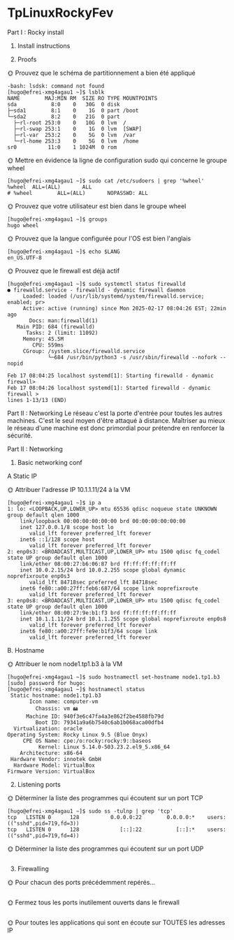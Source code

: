 # TpLinuxRockyFev

Part I : Rocky install

1. Install instructions

2. Proofs

🌞 Prouvez que le schéma de partitionnement a bien été appliqué

```[hugo@efrei-xmg4agau1 ~]$ lsdsk
-bash: lsdsk: command not found
[hugo@efrei-xmg4agau1 ~]$ lsblk
NAME        MAJ:MIN RM  SIZE RO TYPE MOUNTPOINTS
sda           8:0    0   30G  0 disk
├─sda1        8:1    0    1G  0 part /boot
└─sda2        8:2    0   21G  0 part
  ├─rl-root 253:0    0   10G  0 lvm  /
  ├─rl-swap 253:1    0    1G  0 lvm  [SWAP]
  ├─rl-var  253:2    0    5G  0 lvm  /var
  └─rl-home 253:3    0    5G  0 lvm  /home
sr0          11:0    1 1024M  0 rom
```

🌞 Mettre en évidence la ligne de configuration sudo qui concerne le groupe wheel
```
[hugo@efrei-xmg4agau1 ~]$ sudo cat /etc/sudoers | grep '%wheel'
%wheel  ALL=(ALL)       ALL
# %wheel        ALL=(ALL)       NOPASSWD: ALL
```

🌞 Prouvez que votre utilisateur est bien dans le groupe wheel
```
[hugo@efrei-xmg4agau1 ~]$ groups
hugo wheel
```

🌞 Prouvez que la langue configurée pour l'OS est bien l'anglais
```
[hugo@efrei-xmg4agau1 ~]$ echo $LANG
en_US.UTF-8
```

🌞 Prouvez que le firewall est déjà actif
```
[hugo@efrei-xmg4agau1 ~]$ sudo systemctl status firewalld
● firewalld.service - firewalld - dynamic firewall daemon
     Loaded: loaded (/usr/lib/systemd/system/firewalld.service; enabled; pr>
     Active: active (running) since Mon 2025-02-17 08:04:26 EST; 22min ago
       Docs: man:firewalld(1)
   Main PID: 684 (firewalld)
      Tasks: 2 (limit: 11092)
     Memory: 45.5M
        CPU: 559ms
     CGroup: /system.slice/firewalld.service
             └─684 /usr/bin/python3 -s /usr/sbin/firewalld --nofork --nopid

Feb 17 08:04:25 localhost systemd[1]: Starting firewalld - dynamic firewall>
Feb 17 08:04:26 localhost systemd[1]: Started firewalld - dynamic firewall >
lines 1-13/13 (END)
```

Part II : Networking
Le réseau c'est la porte d'entrée pour toutes les autres machines. C'est le seul moyen d'être attaqué à distance.
Maîtriser au mieux le réseau d'une machine est donc primordial pour prétendre en renforcer la sécurité.


Part II : Networking

1. Basic networking conf

 A Static IP

🌞 Attribuer l'adresse IP 10.1.1.11/24 à la VM
```
[hugo@efrei-xmg4agau1 ~]$ ip a
1: lo: <LOOPBACK,UP,LOWER_UP> mtu 65536 qdisc noqueue state UNKNOWN group default qlen 1000
    link/loopback 00:00:00:00:00:00 brd 00:00:00:00:00:00
    inet 127.0.0.1/8 scope host lo
       valid_lft forever preferred_lft forever
    inet6 ::1/128 scope host
       valid_lft forever preferred_lft forever
2: enp0s3: <BROADCAST,MULTICAST,UP,LOWER_UP> mtu 1500 qdisc fq_codel state UP group default qlen 1000
    link/ether 08:00:27:b6:06:87 brd ff:ff:ff:ff:ff:ff
    inet 10.0.2.15/24 brd 10.0.2.255 scope global dynamic noprefixroute enp0s3
       valid_lft 84718sec preferred_lft 84718sec
    inet6 fe80::a00:27ff:feb6:687/64 scope link noprefixroute
       valid_lft forever preferred_lft forever
3: enp0s8: <BROADCAST,MULTICAST,UP,LOWER_UP> mtu 1500 qdisc fq_codel state UP group default qlen 1000
    link/ether 08:00:27:9e:b1:f3 brd ff:ff:ff:ff:ff:ff
    inet 10.1.1.11/24 brd 10.1.1.255 scope global noprefixroute enp0s8
       valid_lft forever preferred_lft forever
    inet6 fe80::a00:27ff:fe9e:b1f3/64 scope link
       valid_lft forever preferred_lft forever
```

B. Hostname

🌞 Attribuer le nom node1.tp1.b3 à la VM
```
[hugo@efrei-xmg4agau1 ~]$ sudo hostnamectl set-hostname node1.tp1.b3
[sudo] password for hugo:
[hugo@efrei-xmg4agau1 ~]$ hostnamectl status
 Static hostname: node1.tp1.b3
       Icon name: computer-vm
         Chassis: vm 🖴
      Machine ID: 940f3e6c47fa4a3e862f2be4588fb79d
         Boot ID: 79341a9a6b7540c6ab1b068aca00dfb4
  Virtualization: oracle
Operating System: Rocky Linux 9.5 (Blue Onyx)
     CPE OS Name: cpe:/o:rocky:rocky:9::baseos
          Kernel: Linux 5.14.0-503.23.2.el9_5.x86_64
    Architecture: x86-64
 Hardware Vendor: innotek GmbH
  Hardware Model: VirtualBox
Firmware Version: VirtualBox
```


2. Listening ports
   
🌞 Déterminer la liste des programmes qui écoutent sur un port TCP
```
[hugo@efrei-xmg4agau1 ~]$ sudo ss -tulnp | grep 'tcp'
tcp   LISTEN 0      128          0.0.0.0:22        0.0.0.0:*    users:(("sshd",pid=719,fd=3))
tcp   LISTEN 0      128             [::]:22           [::]:*    users:(("sshd",pid=719,fd=4))
```

🌞 Déterminer la liste des programmes qui écoutent sur un port UDP
```

```
3. Firewalling
   
🌞 Pour chacun des ports précédemment repérés...
```

```

🌞 Fermez tous les ports inutilement ouverts dans le firewall
```

```


🌞 Pour toutes les applications qui sont en écoute sur TOUTES les adresses IP
```

```
























